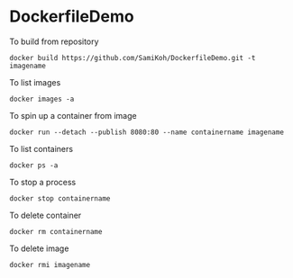 # DockerfileDemo

To build from repository

```
docker build https://github.com/SamiKoh/DockerfileDemo.git -t imagename
```` 

To list images
```
docker images -a
```
To spin up a container from image 
```
docker run --detach --publish 8080:80 --name containername imagename
```

To list containers
```
docker ps -a
```
To stop a process

```
docker stop containername
```

To delete container
```
docker rm containername
```
To delete image 
```
docker rmi imagename
```